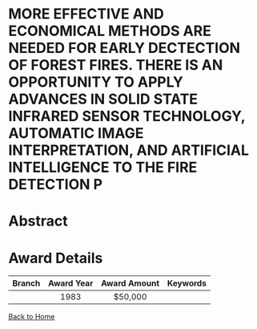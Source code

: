 
MORE EFFECTIVE AND ECONOMICAL METHODS ARE NEEDED FOR EARLY DECTECTION OF FOREST FIRES. THERE IS AN OPPORTUNITY TO APPLY ADVANCES IN SOLID STATE INFRARED SENSOR TECHNOLOGY, AUTOMATIC IMAGE INTERPRETATION, AND ARTIFICIAL INTELLIGENCE TO THE FIRE DETECTION P
===============================================================================================================================================================================================================================================================

# Abstract


  

# Award Details

|Branch|Award Year|Award Amount|Keywords|
| :---: | :---: | :---: | :---: |
||1983|$50,000||
  
  


[Back to Home](https://github.com/chrischow/dod_sbir_awards/Reports/CC/#857)